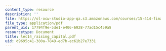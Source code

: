 ```yaml
---
content_type: resource
description: ''
file: https://ol-ocw-studio-app-qa.s3.amazonaws.com/courses/15-414-financial-management-summer-2003/d9695c41380a7849ed7bec61b27e7331_lec14_raising_capital.pdf
file_type: application/pdf
parent_uid: 17794f9e-5de1-e406-6928-77ad15c459a8
resourcetype: Document
title: lec14_raising_capital.pdf
uid: d9695c41-380a-7849-ed7b-ec61b27e7331
---
```

